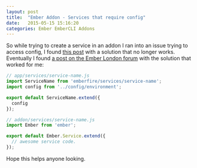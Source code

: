 ```yaml
---
layout: post
title:  "Ember Addon - Services that require config"
date:   2015-05-15 15:16:20
categories: Ember EmberCLI Addons
---
```


So while trying to create a service in an addon I ran into an issue trying to
access config, I found [this post] with a solution that no longer works.
Eventually I found [a post on the Ember London forum] with the solution that
worked for me:

```javascript
// app/services/service-name.js
import ServiceName from 'emberfire/services/service-name';
import config from '../config/environment';

export default ServiceName.extend({
  config
});
```

```javascript
// addon/services/service-name.js
import Ember from 'ember';

export default Ember.Service.extend({
  // awesome service code.
});
```

Hope this helps anyone looking.

[this post]: http://discuss.emberjs.com/t/best-practices-accessing-app-config-from-addon-code/7006/2
[a post on the Ember London forum]: http://discuss.emberlondon.com/t/access-app-config-from-addon-provided-service/132/6
